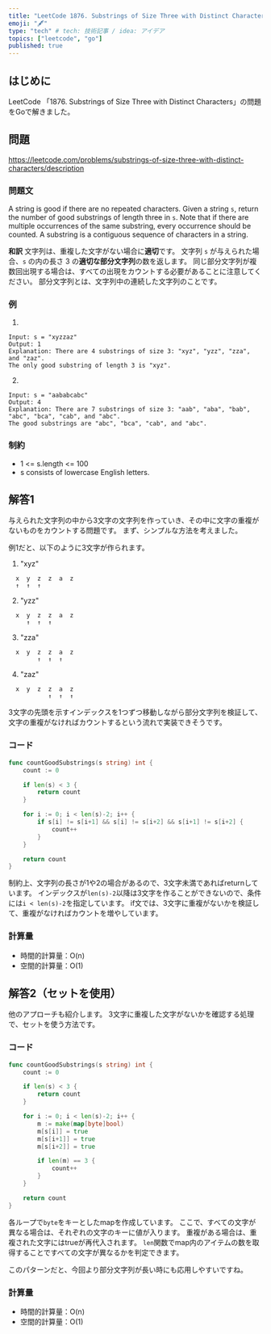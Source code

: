 ```yaml
---
title: "LeetCode 1876. Substrings of Size Three with Distinct Characters"
emoji: "🖋"
type: "tech" # tech: 技術記事 / idea: アイデア
topics: ["leetcode", "go"]
published: true
---
```

## はじめに
LeetCode 「1876. Substrings of Size Three with Distinct Characters」の問題をGoで解きました。

## 問題
https://leetcode.com/problems/substrings-of-size-three-with-distinct-characters/description

### 問題文
A string is good if there are no repeated characters.
Given a string `s​​​​​`, return the number of good substrings of length three in `s​​​​​​`.
Note that if there are multiple occurrences of the same substring, every occurrence should be counted.
A substring is a contiguous sequence of characters in a string.

**和訳**
文字列は、重複した文字がない場合に**適切**です。 
文字列 `s​​​​​​` が与えられた場合、`s​​​​​`​ の内の長さ 3 の**適切な部分文字列**の数を返します。
同じ部分文字列が複数回出現する場合は、すべての出現をカウントする必要があることに注意してください。 
部分文字列とは、文字列中の連続した文字列のことです。

### 例
1.
```
Input: s = "xyzzaz"
Output: 1
Explanation: There are 4 substrings of size 3: "xyz", "yzz", "zza", and "zaz". 
The only good substring of length 3 is "xyz".
```

2.
```
Input: s = "aababcabc"
Output: 4
Explanation: There are 7 substrings of size 3: "aab", "aba", "bab", "abc", "bca", "cab", and "abc".
The good substrings are "abc", "bca", "cab", and "abc".
```

### 制約
- 1 <= s.length <= 100
- s​​​​​​ consists of lowercase English letters.

## 解答1
与えられた文字列の中から3文字の文字列を作っていき、その中に文字の重複がないものをカウントする問題です。
まず、シンプルな方法を考えました。

例1だと、以下のように3文字が作られます。

1. "xyz"
```
  x  y  z  z  a  z
  ↑  ↑  ↑
```
2. "yzz"
```
  x  y  z  z  a  z
     ↑  ↑  ↑
```
3. "zza"
```
  x  y  z  z  a  z
        ↑  ↑  ↑
```
4. "zaz"
```
  x  y  z  z  a  z
           ↑  ↑  ↑
```

3文字の先頭を示すインデックスを1つずつ移動しながら部分文字列を検証して、文字の重複がなければカウントするという流れで実装できそうです。

### コード
```go
func countGoodSubstrings(s string) int {
    count := 0

    if len(s) < 3 {
        return count
    }

    for i := 0; i < len(s)-2; i++ {
        if s[i] != s[i+1] && s[i] != s[i+2] && s[i+1] != s[i+2] {
            count++
        }
    }

    return count
}
```
制約上、文字列の長さが1や2の場合があるので、3文字未満であればreturnしています。
インデックスが`len(s)-2`以降は3文字を作ることができないので、条件には`i < len(s)-2`を指定しています。
if文では、3文字に重複がないかを検証して、重複がなければカウントを増やしています。

### 計算量
- 時間的計算量：O(n)
- 空間的計算量：O(1)

## 解答2（セットを使用）
他のアプローチも紹介します。
3文字に重複した文字がないかを確認する処理で、セットを使う方法です。

### コード
```go
func countGoodSubstrings(s string) int {
    count := 0

    if len(s) < 3 {
        return count
    }

    for i := 0; i < len(s)-2; i++ {
        m := make(map[byte]bool)
        m[s[i]] = true
        m[s[i+1]] = true
        m[s[i+2]] = true

        if len(m) == 3 {
            count++
        }
    }

    return count
}
```
各ループで`byte`をキーとしたmapを作成しています。
ここで、すべての文字が異なる場合は、それぞれの文字のキーに値が入ります。
重複がある場合は、重複された文字にはtrueが再代入されます。
`len`関数でmap内のアイテムの数を取得することですべての文字が異なるかを判定できます。

このパターンだと、今回より部分文字列が長い時にも応用しやすいですね。

### 計算量
- 時間的計算量：O(n)
- 空間的計算量：O(1)